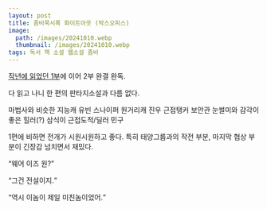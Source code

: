 ```yaml
---
layout: post
title: 좀비묵시록 화이트아웃 (박스오피스)
image:
  path: /images/20241010.webp
  thumbnail: /images/20241010.webp
tags: 독서 책 소설 웹소설 좀비
---
```


[작년에 읽었던 1부](https://huginnmn.github.io/%EC%A2%80%EB%B9%84%EB%AC%B5%EC%8B%9C%EB%A1%9D/)에 이어 2부 완결 완독.

다 읽고 나니 한 편의 판타지소설과 다름 없다.

마법사와 비슷한 지능캐 유빈
스나이퍼 원거리캐 진우
근접탱커 보안관
눈썰미와 감각이 좋은 힐러(?) 삼식이
근접도적/딜러 민구

1편에 비하면 전개가 시원시원하고 좋다.
특히 태양그룹과의 작전 부분, 마지막 협상 부분이 긴장감 넘치면서 재밌다.


<q>웨어 이즈 원?</q>

<q>그건 전설이지.</q>

<q>역시 이놈이 제일 미친놈이었어.</q>
